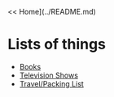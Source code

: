 << Home](../README.md)

# Lists of things 

- [Books](books.md)
- [Television Shows](television.md)
- [Travel/Packing List](travel.md) 